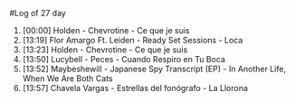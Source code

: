 #Log of 27 day

1. [00:00] Holden - Chevrotine - Ce que je suis
1. [13:19] Flor Amargo Ft. Leiden - Ready Set Sessions - Loca
1. [13:23] Holden - Chevrotine - Ce que je suis
1. [13:50] Lucybell - Peces - Cuando Respiro en Tu Boca
1. [13:52] Maybeshewill - Japanese Spy Transcript (EP) - In Another Life, When We Are Both Cats
1. [13:57] Chavela Vargas - Estrellas del fonógrafo - La Llorona
